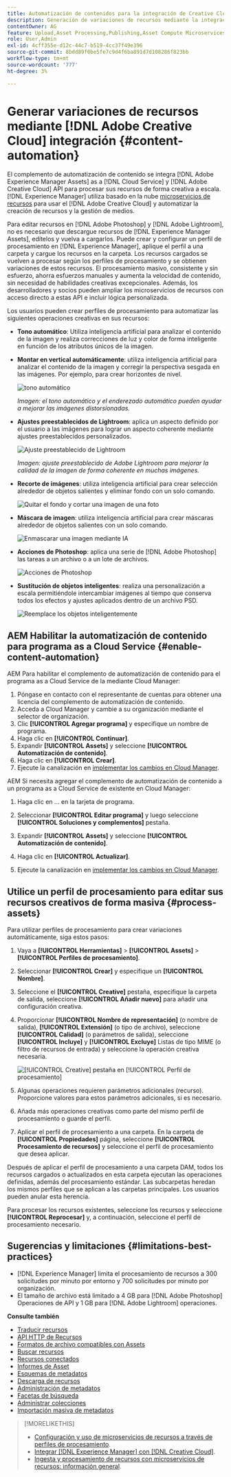 ```yaml
---
title: Automatización de contenidos para la integración de Creative Cloud
description: Generación de variaciones de recursos mediante la integración de Creative Cloud
contentOwner: AG
feature: Upload,Asset Processing,Publishing,Asset Compute Microservices,Workflow
role: User,Admin
exl-id: 4cff355e-d12c-44c7-b519-4cc37f49e396
source-git-commit: 8bdd89f0be5fe7c9d4f6ba891d7d108286f823bb
workflow-type: tm+mt
source-wordcount: '777'
ht-degree: 3%

---
```


# Generar variaciones de recursos mediante [!DNL Adobe Creative Cloud] integración {#content-automation}

El complemento de automatización de contenido se integra [!DNL Adobe Experience Manager Assets] as a [!DNL Cloud Service] y [!DNL Adobe Creative Cloud] API para procesar sus recursos de forma creativa a escala. [!DNL Experience Manager] utiliza basado en la nube [microservicios de recursos](/help/assets/asset-microservices-overview.md) para usar el [!DNL Adobe Creative Cloud] y automatizar la creación de recursos y la gestión de medios.

Para editar recursos en [!DNL Adobe Photoshop] y [!DNL Adobe Lightroom], no es necesario que descargue recursos de [!DNL Experience Manager Assets], edítelos y vuelva a cargarlos. Puede crear y configurar un perfil de procesamiento en [!DNL Experience Manager], aplique el perfil a una carpeta y cargue los recursos en la carpeta. Los recursos cargados se vuelven a procesar según los perfiles de procesamiento y se obtienen variaciones de estos recursos. El procesamiento masivo, consistente y sin esfuerzo, ahorra esfuerzos manuales y aumenta la velocidad de contenido, sin necesidad de habilidades creativas excepcionales. Además, los desarrolladores y socios pueden ampliar los microservicios de recursos con acceso directo a estas API e incluir lógica personalizada.

Los usuarios pueden crear perfiles de procesamiento para automatizar las siguientes operaciones creativas en sus recursos:

* **Tono automático**: Utiliza inteligencia artificial para analizar el contenido de la imagen y realiza correcciones de luz y color de forma inteligente en función de los atributos únicos de la imagen.

* **Montar en vertical automáticamente**: utiliza inteligencia artificial para analizar el contenido de la imagen y corregir la perspectiva sesgada en las imágenes. Por ejemplo, para crear horizontes de nivel.

   ![tono automático](/help/assets/assets/content-automation-autotone.png)

   *Imagen: el tono automático y el enderezado automático pueden ayudar a mejorar las imágenes distorsionadas.*

* **Ajustes preestablecidos de Lightroom**: aplica un aspecto definido por el usuario a las imágenes para lograr un aspecto coherente mediante ajustes preestablecidos personalizados.

   ![Ajuste preestablecido de Lightroom](/help/assets/assets/content-automation-lrpresets.png)

   *Imagen: ajuste preestablecido de Adobe Lightroom para mejorar la calidad de la imagen de forma coherente en muchas imágenes.*

* **Recorte de imágenes**: utiliza inteligencia artificial para crear selección alrededor de objetos salientes y eliminar fondo con un solo comando.

   ![Quitar el fondo y cortar una imagen de una foto](/help/assets/assets/content-automation-backgroundremove.png)

* **Máscara de imagen**: utiliza inteligencia artificial para crear máscaras alrededor de objetos salientes con un solo comando.

   ![Enmascarar una imagen mediante IA](/help/assets/assets/content-automation-mask.png)

* **Acciones de Photoshop**: aplica una serie de [!DNL Adobe Photoshop] las tareas a un archivo o a un lote de archivos.

   ![Acciones de Photoshop](/help/assets/assets/content-automation-psactions.png)

* **Sustitución de objetos inteligentes**: realiza una personalización a escala permitiéndole intercambiar imágenes al tiempo que conserva todos los efectos y ajustes aplicados dentro de un archivo PSD.

   ![Reemplace los objetos inteligentemente](/help/assets/assets/content-automation-objectreplace.png)

## AEM Habilitar la automatización de contenido para programa as a Cloud Service {#enable-content-automation}

AEM Para habilitar el complemento de automatización de contenido para el programa as a Cloud Service de la mediante Cloud Manager:

1. Póngase en contacto con el representante de cuentas para obtener una licencia del complemento de automatización de contenido.
1. Acceda a Cloud Manager y cambie a su organización mediante el selector de organización.
1. Clic **[!UICONTROL Agregar programa]** y especifique un nombre de programa.
1. Haga clic en **[!UICONTROL Continuar]**.
1. Expandir **[!UICONTROL Assets]** y seleccione **[!UICONTROL Automatización de contenido]**.
1. Haga clic en **[!UICONTROL Crear]**.
1. Ejecute la canalización en [implementar los cambios en Cloud Manager](https://experienceleague.adobe.com/docs/experience-manager-cloud-service/content/implementing/using-cloud-manager/deploy-code.html).

AEM Si necesita agregar el complemento de automatización de contenido a un programa as a Cloud Service de existente en Cloud Manager:

1. Haga clic en ... en la tarjeta de programa.

1. Seleccionar **[!UICONTROL Editar programa]** y luego seleccione **[!UICONTROL Soluciones y complementos]** pestaña.

1. Expandir **[!UICONTROL Assets]** y seleccione **[!UICONTROL Automatización de contenido]**.
1. Haga clic en **[!UICONTROL Actualizar]**.
1. Ejecute la canalización en [implementar los cambios en Cloud Manager](https://experienceleague.adobe.com/docs/experience-manager-cloud-service/content/implementing/using-cloud-manager/deploy-code.html).

## Utilice un perfil de procesamiento para editar sus recursos creativos de forma masiva {#process-assets}

Para utilizar perfiles de procesamiento para crear variaciones automáticamente, siga estos pasos:

1. Vaya a **[!UICONTROL Herramientas]** > **[!UICONTROL Assets]** > **[!UICONTROL Perfiles de procesamiento]**.

1. Seleccionar **[!UICONTROL Crear]** y especifique un **[!UICONTROL Nombre]**.

1. Seleccione el **[!UICONTROL Creative]** pestaña, especifique la carpeta de salida, seleccione **[!UICONTROL Añadir nuevo]** para añadir una configuración creativa.

1. Proporcionar **[!UICONTROL Nombre de representación]** (o nombre de salida), **[!UICONTROL Extensión]** (o tipo de archivo), seleccione **[!UICONTROL Calidad]** (o parámetros de salida), seleccione **[!UICONTROL Incluye]** y **[!UICONTROL Excluye]** Listas de tipo MIME (o filtro de recursos de entrada) y seleccione la operación creativa necesaria.

   ![[!UICONTROL Creative] pestaña en [!UICONTROL Perfil de procesamiento]](assets/creative-processing-profile.png)

1. Algunas operaciones requieren parámetros adicionales (recurso). Proporcione valores para estos parámetros adicionales, si es necesario.

1. Añada más operaciones creativas como parte del mismo perfil de procesamiento o guarde el perfil.

1. Aplicar el perfil de procesamiento a una carpeta. En la carpeta de **[!UICONTROL Propiedades]** página, seleccione **[!UICONTROL Procesamiento de recursos]** y seleccione el perfil de procesamiento que desea aplicar.

Después de aplicar el perfil de procesamiento a una carpeta DAM, todos los recursos cargados o actualizados en esta carpeta ejecutan las operaciones definidas, además del procesamiento estándar. Las subcarpetas heredan los mismos perfiles que se aplican a las carpetas principales. Los usuarios pueden anular esta herencia.

Para procesar los recursos existentes, seleccione los recursos y seleccione **[!UICONTROL Reprocesar]** y, a continuación, seleccione el perfil de procesamiento necesario.

## Sugerencias y limitaciones {#limitations-best-practices}

* [!DNL Experience Manager] limita el procesamiento de recursos a 300 solicitudes por minuto por entorno y 700 solicitudes por minuto por organización.
* El tamaño de archivo está limitado a 4 GB para [!DNL Adobe Photoshop] Operaciones de API y 1 GB para [!DNL Adobe Lightroom] operaciones.

**Consulte también**

* [Traducir recursos](translate-assets.md)
* [API HTTP de Recursos](mac-api-assets.md)
* [Formatos de archivo compatibles con Assets](file-format-support.md)
* [Buscar recursos](search-assets.md)
* [Recursos conectados](use-assets-across-connected-assets-instances.md)
* [Informes de Asset](asset-reports.md)
* [Esquemas de metadatos](metadata-schemas.md)
* [Descarga de recursos](download-assets-from-aem.md)
* [Administración de metadatos](manage-metadata.md)
* [Facetas de búsqueda](search-facets.md)
* [Administrar colecciones](manage-collections.md)
* [Importación masiva de metadatos](metadata-import-export.md)

>[!MORELIKETHIS]
>
>* [Configuración y uso de microservicios de recursos a través de perfiles de procesamiento](/help/assets/asset-microservices-configure-and-use.md).
>* [Integrar  [!DNL Experience Manager]  con [!DNL Creative Cloud]](/help/assets/aem-cc-integration-best-practices.md).
>* [Ingesta y procesamiento de recursos con microservicios de recursos: información general](/help/assets/asset-microservices-overview.md).

